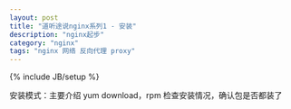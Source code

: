 ```yaml
---
layout: post
title: "道听途说nginx系列1 - 安装"
description: "nginx起步"
category: "nginx"
tags: "nginx 网络 反向代理 proxy"
---
```

{% include JB/setup %}

安装模式：主要介绍 yum download，rpm
检查安装情况，确认包是否都装了
